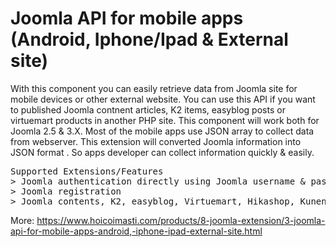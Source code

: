 # Joomla API for mobile apps (Android, Iphone/Ipad & External site)

With this component you can easily retrieve data from Joomla site for mobile devices or other external website. You can use this API if you want to published Joomla contnent articles, K2 items, easyblog posts or virtuemart products in another PHP site. This component will work both for Joomla 2.5 & 3.X.
Most of the mobile apps use JSON array to collect data from webserver. This extension will converted Joomla information into JSON format . So apps developer can collect information quickly & easily. 

<pre>
Supported Extensions/Features
> Joomla authentication directly using Joomla username & password
> Joomla registration
> Joomla contents, K2, easyblog, Virtuemart, Hikashop, Kunena Forum ....
</pre>
 

More: https://www.hoicoimasti.com/products/8-joomla-extension/3-joomla-api-for-mobile-apps-android,-iphone-ipad-external-site.html
